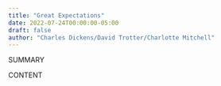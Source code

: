 ```yaml
---
title: "Great Expectations"
date: 2022-07-24T00:00:00-05:00
draft: false
author: "Charles Dickens/David Trotter/Charlotte Mitchell"
---
```


SUMMARY

<!--more-->

CONTENT